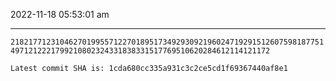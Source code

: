 2022-11-18 05:53:01 am

---

`21821771231046270199557122701895173492930921960247192915126075981877514971212221799210802324331838331517769510620284612114121172`

`Latest commit SHA is: 1cda680cc335a931c3c2ce5cd1f69367440af8e1 `

